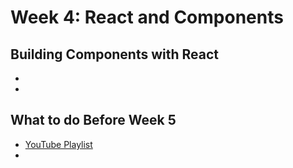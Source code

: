 # Week 4: React and Components

## Building Components with React

- 
- 

## What to do Before Week 5

- [YouTube Playlist]()
- 